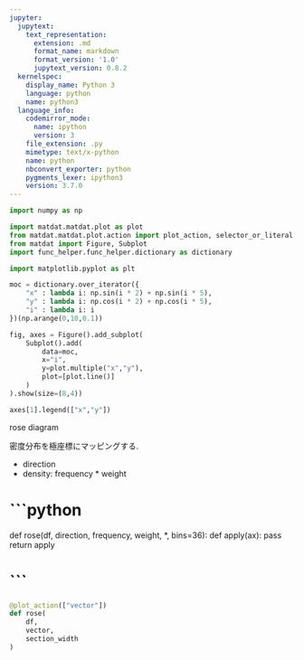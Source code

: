 ```yaml
---
jupyter:
  jupytext:
    text_representation:
      extension: .md
      format_name: markdown
      format_version: '1.0'
      jupytext_version: 0.8.2
  kernelspec:
    display_name: Python 3
    language: python
    name: python3
  language_info:
    codemirror_mode:
      name: ipython
      version: 3
    file_extension: .py
    mimetype: text/x-python
    name: python
    nbconvert_exporter: python
    pygments_lexer: ipython3
    version: 3.7.0
---
```


```python
import numpy as np

import matdat.matdat.plot as plot
from matdat.matdat.plot.action import plot_action, selector_or_literal, get_subset
from matdat import Figure, Subplot
import func_helper.func_helper.dictionary as dictionary

import matplotlib.pyplot as plt
```

```python
moc = dictionary.over_iterator({
    "x" : lambda i: np.sin(i * 2) + np.sin(i * 5),
    "y" : lambda i: np.cos(i * 2) + np.cos(i * 5),
    "i" : lambda i: i
})(np.arange(0,10,0.1))

fig, axes = Figure().add_subplot(
    Subplot().add(
        data=moc,
        x="i",
        y=plot.multiple("x","y"),
        plot=[plot.line()]
    )
).show(size=(8,4))

axes[1].legend(["x","y"])

```

rose diagram

密度分布を極座標にマッピングする.

* direction
* density: frequency * weight

# ```python
def rose(df, direction, frequency, weight, *, bins=36):
    def apply(ax):
        pass
    return apply
# ```

```python
@plot_action(["vector"])
def rose(
    df,
    vector,
    section_width
)
```
